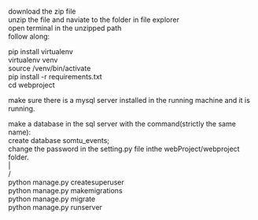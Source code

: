 download the zip file<br>
unzip the file and naviate to the folder in file explorer<br>
open terminal in the unzipped path<br>
follow along:<br>



pip install virtualenv <br>
virtualenv venv <br>
source /venv/bin/activate <br>
pip install -r requirements.txt <br>
cd webproject <br>

make sure there is a mysql server installed in the running machine and it is running.<br>

make a database in the sql server with the command(strictly the same name):<br>
create database somtu_events;<br>
change the password in the setting.py file inthe webProject/webproject folder.<br>
  |<br>
  \/<br>
python manage.py createsuperuser<br>
python manage.py makemigrations<br>
python manage.py migrate<br>
python manage.py runserver<br>

